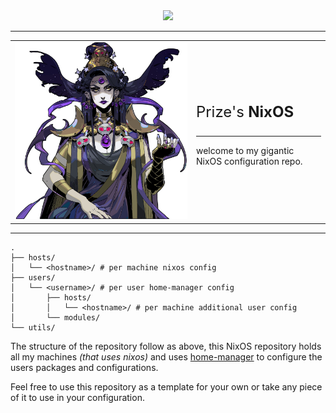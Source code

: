 <div align="center">
    <img src="https://wakatime.com/badge/user/62406d74-62af-473b-beac-7c728aadb90d/project/e89757e4-b98b-400d-a463-c2a5f3d3a2c3.svg?style=flat-square"/>
</div>

---


<table border="0">
    <tr>
        <td>
            <img src="nyx.webp"/>
        </td>
        <td width="200px">
            <p style="font-size: 24px;">Prize's <strong>NixOS</strong></p>
            <hr/>
            <p>welcome to my gigantic NixOS configuration repo.</p>
        </td>
    </tr>
</table>

---

```
.
├── hosts/
│   └── <hostname>/ # per machine nixos config
├── users/
│   └── <username>/ # per user home-manager config
│       ├── hosts/
│       │   └── <hostname>/ # per machine additional user config
│       └── modules/
└── utils/
```

The structure of the repository follow as above, this NixOS repository holds all my machines _(that uses nixos)_ and uses [home-manager](https://github.com/nix-community/home-manager) to configure the users packages and configurations.

Feel free to use this repository as a template for your own or take any piece of it to use in your configuration.